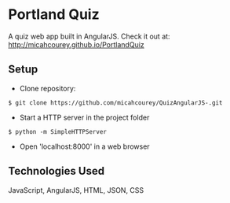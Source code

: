 Portland Quiz
=============

A quiz web app built in AngularJS. Check it out at: http://micahcourey.github.io/PortlandQuiz

Setup
----------
* Clone repository:
```console
$ git clone https://github.com/micahcourey/QuizAngularJS-.git
```

* Start a HTTP server in the project folder
```console
$ python -m SimpleHTTPServer
```
* Open 'localhost:8000' in a web browser

Technologies Used
----------
JavaScript, AngularJS, HTML, JSON, CSS
